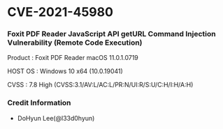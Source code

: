 # CVE-2021-45980

### Foxit PDF Reader JavaScript API getURL Command Injection Vulnerability (Remote Code Execution)

Product : Foxit PDF Reader macOS 11.0.1.0719

HOST OS : Windows 10 x64 (10.0.19041)

CVSS : 7.8 High (CVSS:3.1/AV:L/AC:L/PR:N/UI:R/S:U/C:H/I:H/A:H)

### Credit Information

- DoHyun Lee(@l33d0hyun)
